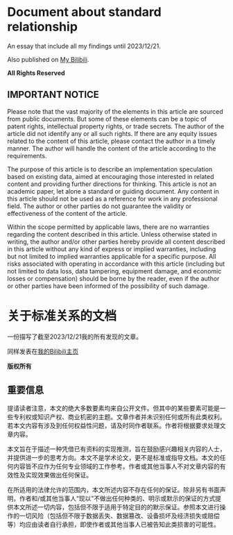 # Document about standard relationship

An essay that include all my findings until 2023/12/21.

Also published on [My Bilibili](https://www.bilibili.com/read/cv28651582/).

**All Rights Reserved**

## IMPORTANT NOTICE

Please note that the vast majority of the elements in this article are sourced from public documents. But some of these elements can be a topic of patent rights, intellectual property rights, or trade secrets. The author of the article did not identify any or all such rights. If there are any equity issues related to the content of this article, please contact the author in a timely manner. The author will handle the content of the article according to the requirements.

The purpose of this article is to describe an implementation speculation based on existing data, aimed at encouraging those interested in related content and providing further directions for thinking. This article is not an academic paper, let alone a standard or guiding document.
Any content in this article should not be used as a reference for work in any professional field. The author or other parties do not guarantee the validity or effectiveness of the content of the article.

Within the scope permitted by applicable laws, there are no warranties regarding the content described in this article. Unless otherwise stated in writing, the author and/or other parties hereby provide all content described in this article without any kind of express or implied warranties, including but not limited to implied warranties applicable for a specific purpose. All risks associated with operating in accordance with this article (including but not limited to data loss, data tampering, equipment damage, and economic losses or compensation) should be borne by the reader, even if the author or other parties have been informed of the possibility of such damage.

# 关于标准关系的文档

一份描写了截至2023/12/21我的所有发现的文章。

同样发表在[我的Bilibili主页](https://www.bilibili.com/read/cv28651582/)

**版权所有**

## 重要信息

提请读者注意，本文的绝大多数要素均来自公开文件。但其中的某些要素可能是一些专利权或知识产权、商业机密的主题。文章作者并未识别任何或所有此类权利。若本文内容有涉及到任何权益性问题，请及时同作者联系。作者将根据要求处理文章内容。

本文旨在于描述一种凭借已有资料的实现推测，旨在鼓励感兴趣相关内容的人士，并提供进一步的思考方向。本文不是学术论文，更不是标准或指导文档。本文的任何内容皆不应作为任何专业领域的工作参考。作者或其他当事人不对文章内容的有效性及实现效果做出任何保证。

在所适用的法律允许的范围内，本文所述内容不存在任何的保证。除非另有书面声明，作者和/或其他当事人“现以”不做出任何种类的、明示或默示的保证的方式提供本文所述一切内容，包括但不限于适用于特定目的的默示保证。参照本文进行操作的一切风险（包括但不限于数据丢失、数据篡改、设备损坏及经济损失或赔偿等）均应由读者自行承担，即使作者或其他当事人已被告知此类损害的可能性。
